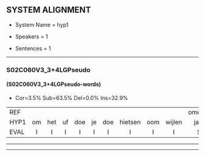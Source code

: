 
## SYSTEM ALIGNMENT

- System Name = hyp1

- Speakers = 1

- Sentences = 1

---

### S02C060V3_3+4LGPseudo

#### (S02C060V3_3+4LGPseudo-words)

- Cor=3.5%	Sub=63.5%	Del=0.0%	Ins=32.9%

|  |  |  |  |  |  |  |  |  |  |  |  |  |  |  |  |  |  |  |  |  |  |  |  |  |  |  |  |  |  |  |  |  |  |  |  |  |  |  |  |  |  |  |  |  |  |  |  |  |  |  |  |  |  |  |  |  |  |  |  |  |  |  |  |  |  |  |  |  |  |  |  |  |  |  |  |  |  |  |  |  |  |  |  |  |  |
|:--- |:---:|:---:|:---:|:---:|:---:|:---:|:---:|:---:|:---:|:---:|:---:|:---:|:---:|:---:|:---:|:---:|:---:|:---:|:---:|:---:|:---:|:---:|:---:|:---:|:---:|:---:|:---:|:---:|:---:|:---:|:---:|:---:|:---:|:---:|:---:|:---:|:---:|:---:|:---:|:---:|:---:|:---:|:---:|:---:|:---:|:---:|:---:|:---:|:---:|:---:|:---:|:---:|:---:|:---:|:---:|:---:|:---:|:---:|:---:|:---:|:---:|:---:|:---:|:---:|:---:|:---:|:---:|:---:|:---:|:---:|:---:|:---:|:---:|:---:|:---:|:---:|:---:|:---:|:---:|:---:|:---:|:---:|:---:|:---:|:---:|
| REF |  |  |  |  |  |  |  |  |  | ometuif | * | toejietsen | oonwijlen | jattesiet | * | nurudien | stoenydaas | deuveltek | * | juitonie | gevijdel | sidowaan | spekkeraai | wachteniek | verpierik | * | nappegreeuw | mantaroen |  |  |  |  | * | schielendaspen | crobeklunker | * | kabbestepen | verwarig |  |  |  |  |  |  |  |  |  |  |  |  |  | ooiebiekje | * | fandelig | * | * | jalekrewen | smoralij | * | zeekvlachine | kanaroe | * | toineetlijgen | meitsegrok | kantelogsten | ondermind |  |  | * | choporatie | zennebral | ijraspangen | blottenduuf | * | girdofhaalder | tobbermoeit | * | poentalschouden | havedil | * | verbrakkertje | gerauwejaak | * | * | hapeneren |
| HYP1 | om | het | uf | doe | je | doe | hietsen | oom | wijlen | jate | siet | ner | neru | din | duni | das | dueldek | je | jetoni | gevedelv | cidovwanv | spekkerai | wahteniek | verparik | na | na | pereo | mantaroen | schelen | do | daspin | kro | bij | kleun | klunker | kabus | tepen | verwarig | o | jebik | jo | van | de | lie | van | de | lig | hi | jale | kreeuw | kreeuwik | smoralle | zek | vlaga | vlag | jina | canaro | to | net | to | netlegen | net | zei | grook | kandeloogsten | ondermind | hoporas | choperati | cennebrel | airaspangen | blottendoef | girdof | helden | helder | dobermoed | hoene | bontalsgouden | havendil | verbakkel | van | brakkertje | gerajak | happen | happen | happeneren |
| EVAL | I | I | I | I | I | I | I | I | I | S | S | S | S | S | S | S | S | S | S | S | S | S | S | S | S | S | S |  | I | I | I | I | S | S | S | S | S |  | I | I | I | I | I | I | I | I | I | I | I | I | I | S | S | S | S | S | S | S | S | S | S | S | S | S | S |  | I | I | S | S | S | S | S | S | S | S | S | S | S | S | S | S | S | S | S |
---

---
